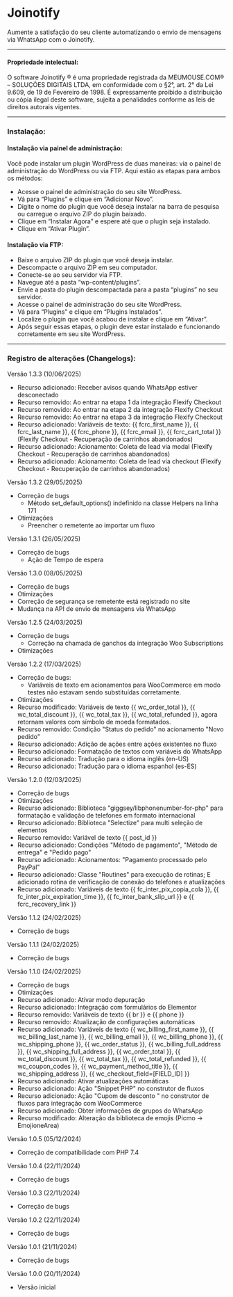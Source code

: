 # Joinotify

Aumente a satisfação do seu cliente automatizando o envio de mensagens via WhatsApp com o Joinotify.

---

#### Propriedade intelectual:
O software Joinotify ® é uma propriedade registrada da MEUMOUSE.COM® – SOLUÇÕES DIGITAIS LTDA, em conformidade com o §2°, art. 2° da Lei 9.609, de 19 de Fevereiro de 1998.
É expressamente proibido a distribuição ou cópia ilegal deste software, sujeita a penalidades conforme as leis de direitos autorais vigentes.

---

### Instalação:

#### Instalação via painel de administração:

Você pode instalar um plugin WordPress de duas maneiras: via o painel de administração do WordPress ou via FTP. Aqui estão as etapas para ambos os métodos:

* Acesse o painel de administração do seu site WordPress.
* Vá para “Plugins” e clique em “Adicionar Novo”.
* Digite o nome do plugin que você deseja instalar na barra de pesquisa ou carregue o arquivo ZIP do plugin baixado.
* Clique em “Instalar Agora” e espere até que o plugin seja instalado.
* Clique em “Ativar Plugin”.

#### Instalação via FTP:

* Baixe o arquivo ZIP do plugin que você deseja instalar.
* Descompacte o arquivo ZIP em seu computador.
* Conecte-se ao seu servidor via FTP.
* Navegue até a pasta “wp-content/plugins”.
* Envie a pasta do plugin descompactada para a pasta “plugins” no seu servidor.
* Acesse o painel de administração do seu site WordPress.
* Vá para “Plugins” e clique em “Plugins Instalados”.
* Localize o plugin que você acabou de instalar e clique em “Ativar”.
* Após seguir essas etapas, o plugin deve estar instalado e funcionando corretamente em seu site WordPress.

---

### Registro de alterações (Changelogs):

Versão 1.3.3 (10/06/2025)
* Recurso adicionado: Receber avisos quando WhatsApp estiver desconectado
* Recurso removido: Ao entrar na etapa 1 da integração Flexify Checkout
* Recurso removido: Ao entrar na etapa 2 da integração Flexify Checkout
* Recurso removido: Ao entrar na etapa 3 da integração Flexify Checkout
* Recurso adicionado: Variáveis de texto: {{ fcrc_first_name }}, {{ fcrc_last_name }}, {{ fcrc_phone }}, {{ fcrc_email }}, {{ fcrc_cart_total }} (Flexify Checkout - Recuperação de carrinhos abandonados)
* Recurso adicionado: Acionamento: Coleta de lead via modal (Flexify Checkout - Recuperação de carrinhos abandonados)
* Recurso adicionado: Acionamento: Coleta de lead via checkout (Flexify Checkout - Recuperação de carrinhos abandonados)

Versão 1.3.2 (29/05/2025)
* Correção de bugs
     - Método set_default_options() indefinido na classe Helpers na linha 171
* Otimizações
     - Preencher o remetente ao importar um fluxo

Versão 1.3.1 (26/05/2025)
* Correção de bugs
     - Ação de Tempo de espera

Versão 1.3.0 (08/05/2025)
* Correção de bugs
* Otimizações
* Correção de segurança se remetente está registrado no site
* Mudança na API de envio de mensagens via WhatsApp

Versão 1.2.5 (24/03/2025)
* Correção de bugs
     - Correção na chamada de ganchos da integração Woo Subscriptions
* Otimizações

Versão 1.2.2 (17/03/2025)
* Correção de bugs:
     - Variáveis de texto em acionamentos para WooCommerce em modo testes não estavam sendo substituídas corretamente.
* Otimizações
* Recurso modificado: Variáveis de texto {{ wc_order_total }}, {{ wc_total_discount }}, {{ wc_total_tax }}, {{ wc_total_refunded }}, agora retornam valores com símbolo de moeda formatados.
* Recurso removido: Condição "Status do pedido" no acionamento "Novo pedido"
* Recurso adicionado: Adição de ações entre ações existentes no fluxo
* Recurso adicionado: Formatação de textos com variáveis do WhatsApp
* Recurso adicionado: Tradução para o idioma inglês (en-US)
* Recurso adicionado: Tradução para o idioma espanhol (es-ES)

Versão 1.2.0 (12/03/2025)
* Correção de bugs
* Otimizações
* Recurso adicionado: Biblioteca "giggsey/libphonenumber-for-php" para formatação e validação de telefones em formato internacional
* Recurso adicionado: Biblioteca "Selectize" para multi seleção de elementos
* Recurso removido: Variável de texto {{ post_id }}
* Recurso adicionado: Condições "Método de pagamento", "Método de entrega" e "Pedido pago"
* Recurso adicionado: Acionamentos: "Pagamento processado pelo PayPal"
* Recurso adicionado: Classe "Routines" para execução de rotinas; E adicionado rotina de verificação de conexão do telefones e atualizações
* Recurso adicionado: Variáveis de texto {{ fc_inter_pix_copia_cola }}, {{ fc_inter_pix_expiration_time }}, {{ fc_inter_bank_slip_url }} e {{ fcrc_recovery_link }}

Versão 1.1.2 (24/02/2025)
* Correção de bugs

Versão 1.1.1 (24/02/2025)
* Correção de bugs

Versão 1.1.0 (24/02/2025)
* Correção de bugs
* Otimizações
* Recurso adicionado: Ativar modo depuração
* Recurso adicionado: Integração com formulários do Elementor
* Recurso removido: Variáveis de texto {{ br }} e {{ phone }}
* Recurso removido: Atualização de configurações automáticas
* Recurso adicionado: Variáveis de texto {{ wc_billing_first_name }}, {{ wc_billing_last_name }}, {{ wc_billing_email }}, {{ wc_billing_phone }}, {{ wc_shipping_phone }}, {{ wc_order_status }}, {{ wc_billing_full_address }}, {{ wc_shipping_full_address }}, {{ wc_order_total }}, {{ wc_total_discount }}, {{ wc_total_tax }}, {{ wc_total_refunded }}, {{ wc_coupon_codes }}, {{ wc_payment_method_title }}, {{ wc_shipping_address }}, {{ wc_checkout_field=[FIELD_ID] }}
* Recurso adicionado: Ativar atualizações automáticas
* Recurso adicionado: Ação "Snippet PHP" no construtor de fluxos
* Recurso adicionado: Ação "Cupom de desconto " no construtor de fluxos para integração com WooCommerce
* Recurso adicionado: Obter informações de grupos do WhatsApp
* Recurso modificado: Alteração da biblioteca de emojis (Picmo -> EmojioneArea)

Versão 1.0.5 (05/12/2024)
* Correção de compatibilidade com PHP 7.4

Versão 1.0.4 (22/11/2024)
* Correção de bugs

Versão 1.0.3 (22/11/2024)
* Correção de bugs

Versão 1.0.2 (22/11/2024)
* Correção de bugs

Versão 1.0.1 (21/11/2024)
* Correção de bugs

Versão 1.0.0 (20/11/2024)
* Versão inicial